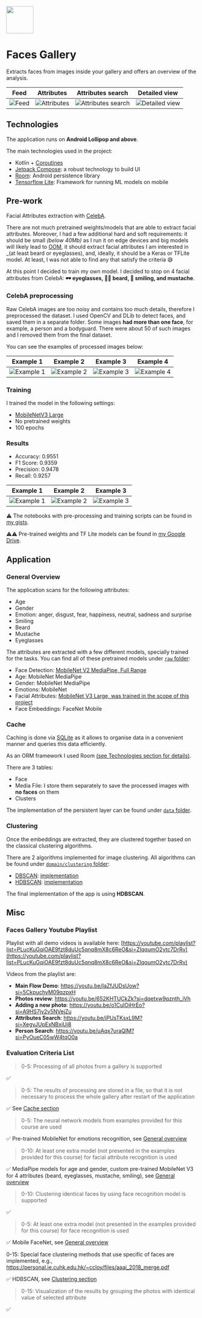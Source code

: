 <img src="/images/logo.png" width="72" height="72">

# Faces Gallery

Extracts faces from images inside your gallery and offers an overview of the analysis. 

| Feed                                     | Attributes                                    | Attributes search                                           | Detailed view                                                |
|------------------------------------------|-----------------------------------------------|-------------------------------------------------------------|--------------------------------------------------------------|
| ![Feed](./images/faces_gallery_main.png) | ![Attributes](./images/faces_gallery_tag.png) | ![Attributes search](./images/faces_gallery_eyeglasses.png) | ![Detailed view](./images/faces_gallery_detailed_person.png) |

## Technologies

The application runs on **Android Lollipop and above**.

The main technologies used in the project:

- Kotlin + [Coroutines](https://kotlinlang.org/docs/coroutines-overview.html)
- [Jetpack Compose](https://developer.android.com/jetpack/compose): a robust technology to build UI
- [Room](https://developer.android.com/training/data-storage/room): Android persistence library
- [Tensorflow Lite](https://www.tensorflow.org/lite/android): Framework for running ML models on mobile

## Pre-work

Facial Attributes extraction with [CelebA](https://mmlab.ie.cuhk.edu.hk/projects/CelebA.html).

There are not much pretrained weights/models that are able to extract facial attributes. Moreover, I had
a few additional hard and soft requirements: it should be small _(below 40Mb)_ as I run it on edge devices
and big models will likely lead to [OOM](https://developer.android.com/topic/performance/memory), it should
extract facial attributes I am interested in _(at least beard or eyeglasses), and, ideally, it should be
a Keras or TFLite model. At least, I was not able to find any that satisfy the criteria 😅

At this point I decided to train my own model. I decided to stop on 4 facial attributes from CelebA:
**🕶️ eyeglasses, 🧔‍♂️ beard, 🙂 smiling, and mustache**.

### CelebA preprocessing

Raw CelebA images are too noisy and contains too much details, therefore I preprocessed the dataset.
I used OpenCV and DLib to detect faces, and saved them in a separate folder. Some images **had more than
one face**, for example, a person and a bodyguard. There were about 50 of such images and I removed them
from the final dataset.

You can see the examples of processed images below:

| Example 1                                      | Example 2                                      | Example 3                                      | Example 4                                      |
|------------------------------------------------|------------------------------------------------|------------------------------------------------|------------------------------------------------|
| ![Example 1](./images/celeba_pretrained_1.jpg) | ![Example 2](./images/celeba_pretrained_2.jpg) | ![Example 3](./images/celeba_pretrained_3.jpg) | ![Example 4](./images/celeba_pretrained_4.jpg) |

### Training

I trained the model in the following settings:

- [MobileNetV3 Large](https://keras.io/api/applications/mobilenet/)
- No pretrained weights
- 100 epochs

### Results

- Accuracy: 0.9551
- F1 Score: 0.9359
- Precision: 0.9478
- Recall: 0.9257

| Example 1                                     | Example 2                                     | Example 3                                     |
|-----------------------------------------------|-----------------------------------------------|-----------------------------------------------|
| ![Example 1](./images/results_example_1.jpeg) | ![Example 2](./images/results_example_2.jpeg) | ![Example 3](./images/results_example_3.jpeg) |


⚠️ The notebooks with pre-processing and training scripts can be found in [my gists](https://gist.github.com/st235/b3e658f383404acce551d8d7374a61bc).

⚠️⚠️ Pre-trained weights and TF Lite models can be found in [my Google Drive](https://drive.google.com/drive/folders/1y8XXubvsFeie4qDxjQEMzf3dV7uQFq8D?usp=sharing).

## Application

### General Overview

The application scans for the following attributes:
- Age
- Gender
- Emotion: anger, disgust, fear, happiness, neutral, sadness and surprise
- Smiling
- Beard
- Mustache
- Eyeglasses

The attributes are extracted with a few different models, specially trained for the tasks. You can find
  all of these pretrained models under [`raw` folder](./app/src/main/res/raw):
- Face Detection: [MobileNet V2 MediaPipe, Full Range](https://developers.google.com/mediapipe/solutions/vision/face_detector)
- Age: MobileNet MediaPipe
- Gender: MobileNet MediaPipe
- Emotions: MobileNet
- Facial Attributes: [MobileNet V3 Large, was trained in the scope of this project](#pre-work)
- Face Embeddings: FaceNet Mobile

### Cache

Caching is done via [SQLite](https://developer.android.com/training/data-storage/sqlite) as it allows
to organise data in a convenient manner and queries this data efficiently.

As an ORM framework I used Room [(see Technologies section for details)](#technologies).

There are 3 tables:
- Face
- Media File: I store them separately to save the processed images with **no faces** on them
- Clusters

The implementation of the persistent layer can be found under [`data` folder](./app/src/main/java/github/com/st235/facialprocessing/data).

### Clustering

Once the embeddings are extracted, they are clustered together based on the classical clustering algorithms.

There are 2 algorithms implemented for image clustering. All algorithms can be found under [`domain/clustering` folder](./app/src/main/java/github/com/st235/facialprocessing/domain/clustering):
- [DBSCAN](https://en.wikipedia.org/wiki/DBSCAN): [implementation](./app/src/main/java/github/com/st235/facialprocessing/domain/clustering/dbscan/DbscanClusterer.kt)
- [HDBSCAN](https://hdbscan.readthedocs.io/en/latest/how_hdbscan_works.html): [implementation](./app/src/main/java/github/com/st235/facialprocessing/domain/clustering/hdbscan/HdbscanClusterer.kt)

The final implementation of the app is using **HDBSCAN**.

## Misc

### Faces Gallery Youtube Playlist

Playlist with all demo videos is available here: [https://youtube.com/playlist?list=PLucKuGqiOAE9fzt8duUc5qnq8mX8c6ReO&si=ZIqqumO2ytc7DrRv](https://youtube.com/playlist?list=PLucKuGqiOAE9fzt8duUc5qnq8mX8c6ReO&si=ZIqqumO2ytc7DrRv)

Videos from the playlist are:

- **Main Flow Demo**: https://youtu.be/IaZfJUDsUow?si=5CkpuchyM09qzpxH
- **Photos review**: https://youtu.be/652KHTUCkZk?si=dqetxw9qznth_iVh
- **Adding a new photo**: https://youtu.be/o1CulOjHrEo?si=A9HS7jy2v5NVejZu
- **Attributes Search**: https://youtu.be/iPUsTKsxL9M?si=XegyJUpExNBxjUi8
- **Person Search**: https://youtu.be/uAqx7uraQlM?si=PyOueC05wW4tqO0a

### Evaluation Criteria List

> 0-5: Processing of all photos from a gallery is supported

✅

> 0-5: The results of processing are stored in a file, so that it is not necessary to process the whole gallery after restart of the application

✅ See [Cache section](#cache)

> 0-5: The neural network models from examples provided for this course are used

✅ Pre-trained MobileNet for emotions recognition, see [General overview](#general-overview) 

> 0-10: At least one extra model (not presented in the examples provided for this course) for facial attribute recognition is used

✅ MediaPipe models for age and gender, custom pre-trained MobileNet V3 for 4 attributes (beard, eyeglasses, mustache, smiling), see [General overview](#general-overview)

> 0-10: Clustering identical faces by using face recognition model is supported

✅

> 0-5: At least one extra model (not presented in the examples provided for this course) for face recognition is used

✅ Mobile FaceNet, see [General overview](#general-overview)

0-15: Special face clustering methods that use specific of faces are implemented, e.g., https://personal.ie.cuhk.edu.hk/~ccloy/files/aaai_2018_merge.pdf

✅ HDBSCAN, see [Clustering section](#clustering)

> 0-15: Visualization of the results by grouping the photos with identical value of selected attribute

✅
